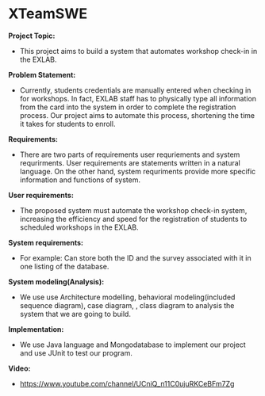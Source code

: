 # XTeamSWE

**Project Topic:**
 - This project aims to build a system that automates workshop check-in in the EXLAB.

**Problem Statement:**
 - Currently, students credentials are manually entered when checking in for workshops. In fact, EXLAB staff has to physically type all information from the card into the system in order to complete the registration process. Our project aims to automate this process, shortening the time it takes for students to enroll.

**Requirements:**
 - There are two parts of requirements user requriements and system requrirments. User requirements are statements written in a natural language. On the other hand, system requriments provide more specific information and functions of system.

**User requirements:**
 - The proposed system must automate the workshop check-in system, increasing the efficiency and speed for the registration of students to scheduled workshops in the EXLAB.

**System requirements:**
 - For example: Can store both the ID and the survey associated with it in one listing of the database.

**System modeling(Analysis):**
 - We use use Architecture modelling, behavioral modeling(included sequence diagram), case diagram, , class diagram to analysis the system that we are going to build.

**Implementation:**
 - We use Java language and Mongodatabase to implement our project and use JUnit to test our program.

**Video:**
 - https://www.youtube.com/channel/UCniQ_n11C0ujuRKCeBFm7Zg 
